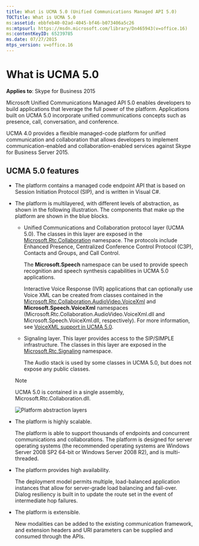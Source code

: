 ```yaml
---
title: What is UCMA 5.0 (Unified Communications Managed API 5.0)
TOCTitle: What is UCMA 5.0
ms:assetid: ebbfeb40-02ad-4045-bf46-b073406a5c26
ms:mtpsurl: https://msdn.microsoft.com/library/Dn465943(v=office.16)
ms:contentKeyID: 65239785
ms.date: 07/27/2015
mtps_version: v=office.16
---
```


# What is UCMA 5.0

**Applies to**: Skype for Business 2015

Microsoft Unified Communications Managed API 5.0 enables developers to build applications that leverage the full power of the platform. Applications built on UCMA 5.0 incorporate unified communications concepts such as presence, call, conversation, and conference.

UCMA 4.0 provides a flexible managed-code platform for unified communication and collaboration that allows developers to implement communication-enabled and collaboration-enabled services against Skype for Business Server 2015.

## UCMA 5.0 features

- The platform contains a managed code endpoint API that is based on Session Initiation Protocol (SIP), and is written in Visual C\#.

- The platform is multilayered, with different levels of abstraction, as shown in the following illustration. The components that make up the platform are shown in the blue blocks.
    
  - Unified Communications and Collaboration protocol layer (UCMA 5.0). The classes in this layer are exposed in the [Microsoft.Rtc.Collaboration](/dotnet/api/microsoft.rtc.collaboration?view=ucma-api) namespace. The protocols include Enhanced Presence, Centralized Conference Control Protocol (C3P), Contacts and Groups, and Call Control.
        
    The **Microsoft.Speech** namespace can be used to provide speech recognition and speech synthesis capabilities in UCMA 5.0 applications.
        
    Interactive Voice Response (IVR) applications that can optionally use Voice XML can be created from classes contained in the [Microsoft.Rtc.Collaboration.AudioVideo.VoiceXml](https://docs.microsoft.com/dotnet/api/microsoft.rtc.collaboration.audiovideo.voicexml?view=ucma-voice) and **Microsoft.Speech.VoiceXml** namespaces (Microsoft.Rtc.Collaboration.AudioVideo.VoiceXml.dll and Microsoft.Speech.VoiceXml.dll, respectively). For more information, see [VoiceXML support in UCMA 5.0](voicexml-support-in-ucma-5-0.md).
    
  - Signaling layer. This layer provides access to the SIP/SIMPLE infrastructure. The classes in this layer are exposed in the [Microsoft.Rtc.Signaling](/dotnet/api/microsoft.rtc.signaling?view=ucma-api) namespace.

    The Audio stack is used by some classes in UCMA 5.0, but does not expose any public classes.
    
  > [!NOTE]
  > UCMA 5.0 is contained in a single assembly, Microsoft.Rtc.Collaboration.dll.

  ![Platform abstraction layers](images/Dn465943.UCMAOverallArch(Office.16).png)

- The platform is highly scalable.
    
  The platform is able to support thousands of endpoints and concurrent communications and collaborations. The platform is designed for server operating systems (the recommended operating systems are Windows Server 2008 SP2 64-bit or Windows Server 2008 R2), and is multi-threaded.

- The platform provides high availability.
    
  The deployment model permits multiple, load-balanced application instances that allow for server-grade load balancing and fail-over. Dialog resiliency is built in to update the route set in the event of intermediate hop failures.

- The platform is extensible.
    
  New modalities can be added to the existing communication framework, and extension headers and URI parameters can be supplied and consumed through the APIs.


